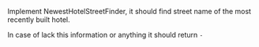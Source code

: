 Implement NewestHotelStreetFinder, it should find street name 
of the most recently built hotel. 

In case of lack this information or anything it should return `-`




